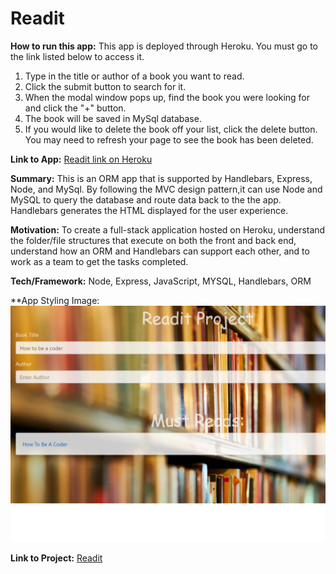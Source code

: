 # Readit
**How to run this app:** 
This app is deployed through Heroku. You must go to the link listed below to access it. 
1. Type in the title or author of a book you want to read.
2. Click the submit button to search for it.
3. When the modal window pops up, find the book you were looking for and click the "+" button.
4. The book will be saved in MySql database. 
5. If you would like to delete the book off your list, click the delete button. You may need to refresh your page to see the book has been deleted.  

**Link to App:** 
[Readit link on Heroku](https://agile-hollows-65374.herokuapp.com/)

**Summary:**
This is an ORM app that is supported by Handlebars, Express, Node, and MySql. By following the MVC design pattern,it can use Node and MySQL to query the database and route data back to the the app. Handlebars generates the HTML displayed for the user experience. 
    
**Motivation:** To create a full-stack application hosted on Heroku, understand the folder/file structures that execute on both the front and back end, understand how an ORM and Handlebars can support each other, and to work as a team to get the tasks completed. 

**Tech/Framework:** Node, Express, JavaScript, MYSQL, Handlebars, ORM

**App Styling Image:
![Readit](public/assets/images/home.png)

**Link to Project:**
[Readit](https://github.com/looksue/Booklogger)
